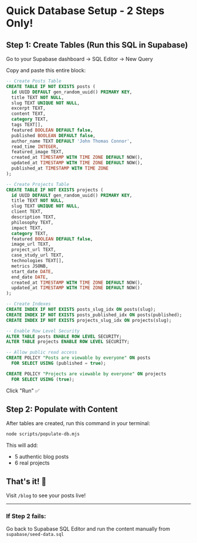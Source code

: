 # Quick Database Setup - 2 Steps Only!

## Step 1: Create Tables (Run this SQL in Supabase)

Go to your Supabase dashboard → SQL Editor → New Query

Copy and paste this entire block:

```sql
-- Create Posts Table
CREATE TABLE IF NOT EXISTS posts (
  id UUID DEFAULT gen_random_uuid() PRIMARY KEY,
  title TEXT NOT NULL,
  slug TEXT UNIQUE NOT NULL,
  excerpt TEXT,
  content TEXT,
  category TEXT,
  tags TEXT[],
  featured BOOLEAN DEFAULT false,
  published BOOLEAN DEFAULT false,
  author_name TEXT DEFAULT 'John Thomas Connor',
  read_time INTEGER,
  featured_image TEXT,
  created_at TIMESTAMP WITH TIME ZONE DEFAULT NOW(),
  updated_at TIMESTAMP WITH TIME ZONE DEFAULT NOW(),
  published_at TIMESTAMP WITH TIME ZONE
);

-- Create Projects Table
CREATE TABLE IF NOT EXISTS projects (
  id UUID DEFAULT gen_random_uuid() PRIMARY KEY,
  title TEXT NOT NULL,
  slug TEXT UNIQUE NOT NULL,
  client TEXT,
  description TEXT,
  philosophy TEXT,
  impact TEXT,
  category TEXT,
  featured BOOLEAN DEFAULT false,
  image_url TEXT,
  project_url TEXT,
  case_study_url TEXT,
  technologies TEXT[],
  metrics JSONB,
  start_date DATE,
  end_date DATE,
  created_at TIMESTAMP WITH TIME ZONE DEFAULT NOW(),
  updated_at TIMESTAMP WITH TIME ZONE DEFAULT NOW()
);

-- Create Indexes
CREATE INDEX IF NOT EXISTS posts_slug_idx ON posts(slug);
CREATE INDEX IF NOT EXISTS posts_published_idx ON posts(published);
CREATE INDEX IF NOT EXISTS projects_slug_idx ON projects(slug);

-- Enable Row Level Security
ALTER TABLE posts ENABLE ROW LEVEL SECURITY;
ALTER TABLE projects ENABLE ROW LEVEL SECURITY;

-- Allow public read access
CREATE POLICY "Posts are viewable by everyone" ON posts
  FOR SELECT USING (published = true);

CREATE POLICY "Projects are viewable by everyone" ON projects
  FOR SELECT USING (true);
```

Click "Run" ✅

## Step 2: Populate with Content

After tables are created, run this command in your terminal:

```bash
node scripts/populate-db.mjs
```

This will add:
- 5 authentic blog posts
- 6 real projects

## That's it! 🎉

Visit `/blog` to see your posts live!

---

### If Step 2 fails:

Go back to Supabase SQL Editor and run the content manually from `supabase/seed-data.sql`